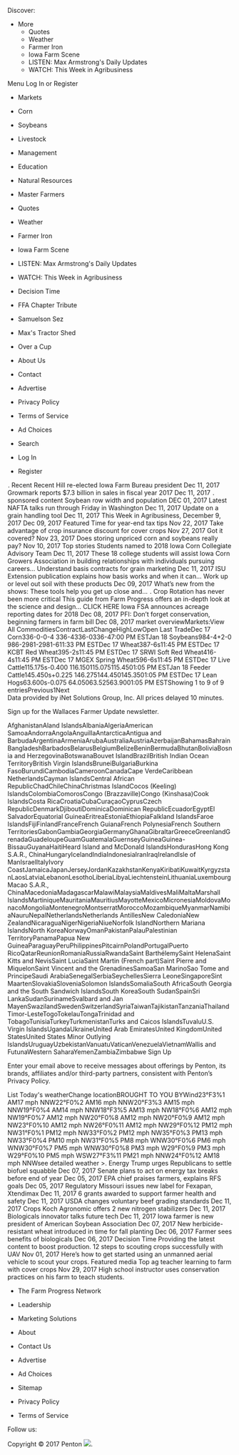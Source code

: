 Discover:

*   More
    *   Quotes
    *   Weather
    *   Farmer Iron
    *   Iowa Farm Scene
    *   LISTEN: Max Armstrong's Daily Updates
    *   WATCH: This Week in Agribusiness

Menu Log In or Register

*   Markets
*   Corn
*   Soybeans
*   Livestock
*   Management
*   Education
*   Natural Resources
*   Master Farmers

*   Quotes
*   Weather
*   Farmer Iron
*   Iowa Farm Scene
*   LISTEN: Max Armstrong's Daily Updates
*   WATCH: This Week in Agribusiness

*   Decision Time
*   FFA Chapter Tribute
*   Samuelson Sez
*   Max's Tractor Shed
*   Over a Cup
*   About Us
*   Contact
*   Advertise
*   Privacy Policy
*   Terms of Service
*   Ad Choices

*   Search
*   Log In
*   Register

<img src="https://www.fqtag.com/pixel.cgi?org=Pk7L1LDvCvBxw21xyuNa&p=GEads&rt=display&fmt=banner&sl=1" width="1" height="1" border="0">. Recent Recent Hill re-elected Iowa Farm Bureau president Dec 11, 2017 Growmark reports $7.3 billion in sales in fiscal year 2017 Dec 11, 2017 <img src="https://www.fqtag.com/pixel.cgi?org=Pk7L1LDvCvBxw21xyuNa&p=GEads&rt=display&fmt=banner&sl=1" width="1" height="1" border="0">. sponsored content Soybean row width and population DEC 01, 2017 Latest NAFTA talks run through Friday in Washington Dec 11, 2017 Update on a grain handling tool Dec 11, 2017 This Week in Agribusiness, December 9, 2017 Dec 09, 2017 Featured Time for year-end tax tips Nov 22, 2017 Take advantage of crop insurance discount for cover crops Nov 27, 2017 Got it covered? Nov 23, 2017 Does storing unpriced corn and soybeans really pay? Nov 10, 2017 Top stories Students named to 2018 Iowa Corn Collegiate Advisory Team Dec 11, 2017 These 18 college students will assist Iowa Corn Growers Association in building relationships with individuals pursuing careers... Understand basis contracts for grain marketing Dec 11, 2017 ISU Extension publication explains how basis works and when it can... Work up or level out soil with these products Dec 09, 2017 What’s new from the shows: These tools help you get up close and... <img src="https://www.fqtag.com/pixel.cgi?org=Pk7L1LDvCvBxw21xyuNa&p=GEads&rt=display&fmt=banner&sl=1" width="1" height="1" border="0">. Crop Rotation has never been more critical This guide from Farm Progress offers an in-depth look at the science and design... CLICK HERE Iowa FSA announces acreage reporting dates for 2018 Dec 08, 2017 PFI: Don’t forget conservation, beginning farmers in farm bill Dec 08, 2017 market overviewMarkets:View All CommoditiesContractLastChangeHighLowOpen Last TradeDec 17 Corn336-0-0-4 336-4336-0336-47:00 PM ESTJan 18 Soybeans984-4+2-0 986-2981-2981-611:33 PM ESTDec 17 Wheat387-6s11:45 PM ESTDec 17 KCBT Red Wheat395-2s11:45 PM ESTDec 17 SRWI Soft Red Wheat416-4s11:45 PM ESTDec 17 MGEX Spring Wheat596-6s11:45 PM ESTDec 17 Live Cattle115.175s-0.400 116.150115.075115.4501:05 PM ESTJan 18 Feeder Cattle145.450s+0.225 146.275144.450145.3501:05 PM ESTDec 17 Lean Hogs63.600s-0.075 64.05063.52563.9001:05 PM ESTShowing 1 to 9 of 9 entriesPrevious1Next  
Data provided by iNet Solutions Group, Inc. All prices delayed 10 minutes.

Sign up for the Wallaces Farmer Update newsletter.

AfghanistanAland IslandsAlbaniaAlgeriaAmerican SamoaAndorraAngolaAnguillaAntarcticaAntigua and BarbudaArgentinaArmeniaArubaAustraliaAustriaAzerbaijanBahamasBahrainBangladeshBarbadosBelarusBelgiumBelizeBeninBermudaBhutanBoliviaBosnia and HerzegovinaBotswanaBouvet IslandBrazilBritish Indian Ocean TerritoryBritish Virgin IslandsBruneiBulgariaBurkina FasoBurundiCambodiaCameroonCanadaCape VerdeCaribbean NetherlandsCayman IslandsCentral African RepublicChadChileChinaChristmas IslandCocos (Keeling) IslandsColombiaComorosCongo (Brazzaville)Congo (Kinshasa)Cook IslandsCosta RicaCroatiaCubaCuraçaoCyprusCzech RepublicDenmarkDjiboutiDominicaDominican RepublicEcuadorEgyptEl SalvadorEquatorial GuineaEritreaEstoniaEthiopiaFalkland IslandsFaroe IslandsFijiFinlandFranceFrench GuianaFrench PolynesiaFrench Southern TerritoriesGabonGambiaGeorgiaGermanyGhanaGibraltarGreeceGreenlandGrenadaGuadeloupeGuamGuatemalaGuernseyGuineaGuinea-BissauGuyanaHaitiHeard Island and McDonald IslandsHondurasHong Kong S.A.R., ChinaHungaryIcelandIndiaIndonesiaIranIraqIrelandIsle of ManIsraelItalyIvory CoastJamaicaJapanJerseyJordanKazakhstanKenyaKiribatiKuwaitKyrgyzstanLaosLatviaLebanonLesothoLiberiaLibyaLiechtensteinLithuaniaLuxembourgMacao S.A.R., ChinaMacedoniaMadagascarMalawiMalaysiaMaldivesMaliMaltaMarshall IslandsMartiniqueMauritaniaMauritiusMayotteMexicoMicronesiaMoldovaMonacoMongoliaMontenegroMontserratMoroccoMozambiqueMyanmarNamibiaNauruNepalNetherlandsNetherlands AntillesNew CaledoniaNew ZealandNicaraguaNigerNigeriaNiueNorfolk IslandNorthern Mariana IslandsNorth KoreaNorwayOmanPakistanPalauPalestinian TerritoryPanamaPapua New GuineaParaguayPeruPhilippinesPitcairnPolandPortugalPuerto RicoQatarReunionRomaniaRussiaRwandaSaint BarthélemySaint HelenaSaint Kitts and NevisSaint LuciaSaint Martin (French part)Saint Pierre and MiquelonSaint Vincent and the GrenadinesSamoaSan MarinoSao Tome and PrincipeSaudi ArabiaSenegalSerbiaSeychellesSierra LeoneSingaporeSint MaartenSlovakiaSloveniaSolomon IslandsSomaliaSouth AfricaSouth Georgia and the South Sandwich IslandsSouth KoreaSouth SudanSpainSri LankaSudanSurinameSvalbard and Jan MayenSwazilandSwedenSwitzerlandSyriaTaiwanTajikistanTanzaniaThailandTimor-LesteTogoTokelauTongaTrinidad and TobagoTunisiaTurkeyTurkmenistanTurks and Caicos IslandsTuvaluU.S. Virgin IslandsUgandaUkraineUnited Arab EmiratesUnited KingdomUnited StatesUnited States Minor Outlying IslandsUruguayUzbekistanVanuatuVaticanVenezuelaVietnamWallis and FutunaWestern SaharaYemenZambiaZimbabwe Sign Up

Enter your email above to receive messages about offerings by Penton, its brands, affiliates and/or third-party partners, consistent with Penton’s Privacy Policy.

List Today's weatherChange locationBROUGHT TO YOU BYWind23°F3%1 AM17 mph NNW22°F0%2 AM16 mph NNW20°F3%3 AM15 mph NNW19°F0%4 AM14 mph NNW18°F3%5 AM13 mph NW18°F0%6 AM12 mph NW19°F0%7 AM12 mph NW20°F0%8 AM12 mph NW20°F0%9 AM12 mph NW23°F0%10 AM12 mph NW26°F0%11 AM12 mph NW29°F0%12 PM12 mph NW31°F0%1 PM12 mph NW33°F0%2 PM12 mph NW35°F0%3 PM13 mph NW33°F0%4 PM10 mph NW31°F0%5 PM8 mph WNW30°F0%6 PM6 mph WNW30°F0%7 PM5 mph WNW30°F0%8 PM3 mph W29°F0%9 PM3 mph W29°F0%10 PM5 mph WSW27°F3%11 PM21 mph NNW24°F0%12 AM18 mph NNWsee detailed weather >. Energy Trump urges Republicans to settle biofuel squabble Dec 07, 2017 Senate plans to act on energy tax breaks before end of year Dec 05, 2017 EPA chief praises farmers, explains RFS goals Dec 05, 2017 Regulatory Missouri issues new label for Fexapan, Xtendimax Dec 11, 2017 6 grants awarded to support farmer health and safety Dec 11, 2017 USDA changes voluntary beef grading standards Dec 11, 2017 Crops Koch Agronomic offers 2 new nitrogen stabilizers Dec 11, 2017 Biologicals innovator talks future tech Dec 11, 2017 Iowa farmer is new president of American Soybean Association Dec 07, 2017 New herbicide-resistant wheat introduced in time for fall planting Dec 06, 2017 Farmer sees benefits of biologicals Dec 06, 2017 Decision Time Providing the latest content to boost production. 12 steps to scouting crops successfully with UAV Nov 01, 2017 Here’s how to get started using an unmanned aerial vehicle to scout your crops. Featured media Top ag teacher learning to farm with cover crops Nov 29, 2017 High school instructor uses conservation practices on his farm to teach students.

*   The Farm Progress Network
*   Leadership
*   Marketing Solutions
*   About
*   Contact Us

*   Advertise
*   Ad Choices
*   Sitemap
*   Privacy Policy
*   Terms of Service

Follow us:

Copyright © 2017 Penton <img src="https://api.b2c.com/api/noscript-315re7h65uhsyo963dv.gif">.